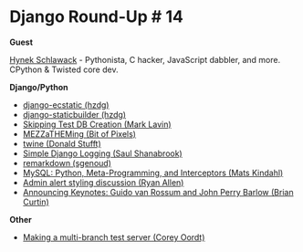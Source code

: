 # Django Round-Up # 14

**Guest**

[Hynek Schlawack](http://hynek.me/) - Pythonista, C hacker, JavaScript dabbler, and more. CPython &
Twisted core dev.

**Django/Python**

* [django-ecstatic (hzdg)](https://github.com/hzdg/django-ecstatic)
* [django-staticbuilder (hzdg)](https://github.com/hzdg/django-staticbuilder)
* [Skipping Test DB Creation (Mark Lavin)](http://www.caktusgroup.com/blog/2013/10/02/skipping-test-db-creation/)
* [MEZZaTHEMing (Bit of Pixels)](http://bitofpixels.com/blog/mezzatheming-creating-mezzanine-themes-part-1-basehtml/)
* [twine (Donald Stufft)](https://github.com/dstufft/twine)
* [Simple Django Logging (Saul Shanabrook)](http://www.saulshanabrook.com/post/62641685254/simple-django-logging)
* [remarkdown (sgenoud)](https://github.com/sgenoud/remarkdown)
* [MySQL: Python, Meta-Programming, and Interceptors (Mats Kindahl)](http://mysqlmusings.blogspot.com/2012/01/mysql-python-meta-programming-and.html)
* [Admin alert styling discussion (Ryan Allen)](https://groups.google.com/forum/#!topic/django-developers/JsMifSP4QvY)
* [Announcing Keynotes: Guido van Rossum and John Perry Barlow (Brian Curtin)](http://pycon.blogspot.com/2013/10/announcing-keynotes-guido-van-rossum.html)

**Other**

* [Making a multi-branch test server (Corey Oordt)](http://depressedoptimism.com/blog/2013/10/8/making-a-multi-branch-test-server)
